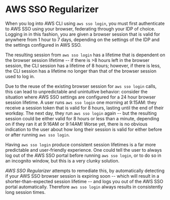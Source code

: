 # AWS SSO Regularizer

When you log into AWS CLI using `aws sso login`, you must first authenticate to AWS SSO using your browser, federating through your IDP of choice. Logging in in this fashion, you are given a browser session that is valid for anywhere from 1 hour to 7 days, depending on the settings of the IDP and the settings configured in AWS SSO.

The resulting session from `aws sso login` has a lifetime that is dependent on the browser session lifetime -- if there is >8 hours left in the browser session, the CLI session has a lifetime of 8 hours; however, if there is less, the CLI session has a lifetime no longer than that of the browser session used to log in.

Due to the reuse of the existing browser session for `aws sso login` calls, this can lead to unpredictable and unintuitive behavior: consider the situation where AWS SSO settings are configured for a 24 hour browser session lifetime. A user runs `aws sso login` one morning at 9:15AM: they receive a session token that is valid for 8 hours, lasting until the end of their workday. The next day, they run `aws sso login` again -- but the resulting session could be either valid for 8 hours or less than a minute, depending on if they ran it at 9:16AM or 9:14AM! Worse yet, there is no obvious indication to the user about how long their session is valid for either before or after running `aws sso login`.

Having `aws sso login` produce consistent session lifetimes is a far more predictable and user-friendly experience. One could tell the user to always log out of the AWS SSO portal before running `aws sso login`, or to do so in an incognito window, but this is a very clunky solution.

*AWS SSO Regularizer* attempts to remediate this, by automatically detecting if your AWS SSO browser session is expiring soon -- which will result in a shorter-than-expected session lifetime -- and logs you out of the AWS SSO portal automatically. Therefore `aws sso login` always results in consistently long session times.
